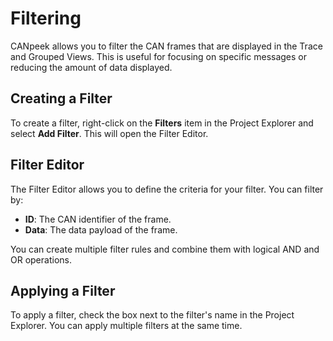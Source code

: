 # Filtering

CANpeek allows you to filter the CAN frames that are displayed in the Trace and Grouped Views. This is useful for focusing on specific messages or reducing the amount of data displayed.

## Creating a Filter

To create a filter, right-click on the **Filters** item in the Project Explorer and select **Add Filter**. This will open the Filter Editor.

## Filter Editor

The Filter Editor allows you to define the criteria for your filter. You can filter by:

-   **ID**: The CAN identifier of the frame.
-   **Data**: The data payload of the frame.

You can create multiple filter rules and combine them with logical AND and OR operations.

## Applying a Filter

To apply a filter, check the box next to the filter's name in the Project Explorer. You can apply multiple filters at the same time.
